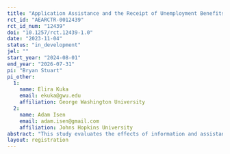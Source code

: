 ```yaml
---
title: "Application Assistance and the Receipt of Unemployment Benefits"
rct_id: "AEARCTR-0012439"
rct_id_num: "12439"
doi: "10.1257/rct.12439-1.0"
date: "2023-11-04"
status: "in_development"
jel: ""
start_year: "2024-08-01"
end_year: "2026-07-31"
pi: "Bryan Stuart"
pi_other:
  1:
    name: Elira Kuka
    email: ekuka@gwu.edu
    affiliation: George Washington University
  2:
    name: Adam Isen
    email: adam.isen@gmail.com
    affiliation: Johns Hopkins University
abstract: "This study evaluates the effects of information and assistance applying for unemployment benefits."
layout: registration
---
```


